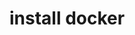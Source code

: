 # install docker

[github repo]: https://github.com/flex0geek/Web-PenTesting-Course-Files/tree/main/labs_docker

[docker img]: https://hub.docker.com/r/sos777/labs